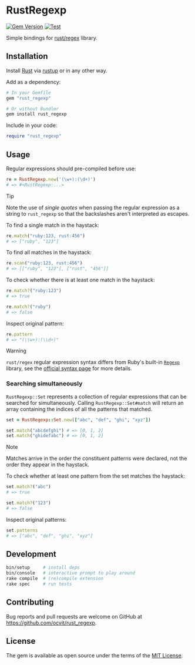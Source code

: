 # RustRegexp

[![Gem Version](https://badge.fury.io/rb/rust_regexp.svg)](https://badge.fury.io/rb/rust_regexp)
[![Test](https://github.com/ocvit/rust_regexp/workflows/CI/badge.svg)](https://github.com/ocvit/rust_regexp/actions)

Simple bindings for [rust/regex](https://docs.rs/regex/latest/regex/) library.

## Installation

Install [Rust](https://www.rust-lang.org/) via [rustup](https://rustup.rs/) or in any other way.

Add as a dependency:

```ruby
# In your Gemfile
gem "rust_regexp"

# Or without Bundler
gem install rust_regexp
```

Include in your code:

```ruby
require "rust_regexp"
```

## Usage

Regular expressions should pre-compiled before use:

```ruby
re = RustRegexp.new('(\w+):(\d+)')
# => #<RustRegexp:...>
```

> [!TIP]
> Note the use of *single quotes* when passing the regular expression as
> a string to `rust_regexp` so that the backslashes aren't interpreted as escapes.

To find a single match in the haystack:

```ruby
re.match("ruby:123, rust:456")
# => ["ruby", "123"]
```

To find all matches in the haystack:

```ruby
re.scan("ruby:123, rust:456")
# => [["ruby", "123"], ["rust", "456"]]
```

To check whether there is at least one match in the haystack:

```ruby
re.match?("ruby:123")
# => true

re.match?("ruby")
# => false
```

Inspect original pattern:

```ruby
re.pattern
# => "(\\w+):(\\d+)"
```

> [!WARNING]
> `rust/regex` regular expression syntax differs from Ruby's built-in
> [`Regexp`](https://docs.ruby-lang.org/en/3.4/Regexp.html) library, see the
> [official syntax page](https://docs.rs/regex/latest/regex/index.html#syntax) for more
> details.

### Searching simultaneously

`RustRegexp::Set` represents a collection of
regular expressions that can be searched for simultaneously. Calling `RustRegexp::Set#match` will return an array containing the indices of all the patterns that matched.

```ruby
set = RustRegexp::Set.new(["abc", "def", "ghi", "xyz"])

set.match("abcdefghi") # => [0, 1, 2]
set.match("ghidefabc") # => [0, 1, 2]
```

> [!NOTE]
> Matches arrive in the order the constituent patterns were declared,
> not the order they appear in the haystack.

To check whether at least one pattern from the set matches the haystack:

```ruby
set.match?("abc")
# => true

set.match?("123")
# => false
```

Inspect original patterns:

```ruby
set.patterns
# => ["abc", "def", "ghi", "xyz"]
```

## Development

```sh
bin/setup     # install deps
bin/console   # interactive prompt to play around
rake compile  # (re)compile extension
rake spec     # run tests
```

## Contributing

Bug reports and pull requests are welcome on GitHub at https://github.com/ocvit/rust_regexp.

## License

The gem is available as open source under the terms of the [MIT License](https://opensource.org/licenses/MIT).
